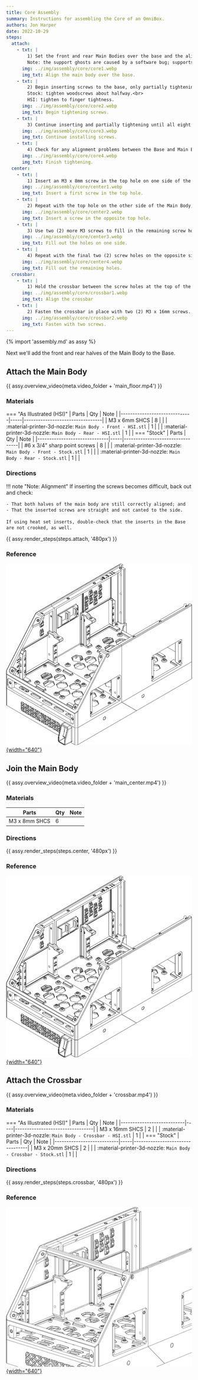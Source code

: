 ```yaml
---
title: Core Assembly
summary: Instructions for assembling the Core of an OmniBox.
authors: Jon Harper
date: 2022-10-29
steps:
  attach:
    - txt: |
        1) Set the front and rear Main Bodies over the base and the align the edges.<br>
        Note: the support ghosts are caused by a software bug; supports should be removed.
      img: ../img/assembly/core/core1.webp
      img_txt: Align the main body over the base.
    - txt: |
        2) Begin inserting screws to the base, only partially tightening.<br>
        Stock: tighten woodscrews about halfway.<br>
        HSI: tighten to finger tightness.
      img: ../img/assembly/core/core2.webp
      img_txt: Begin tightening screws.
    - txt: |
        3) Continue inserting and partially tightening until all eight (8) are inserted.
      img: ../img/assembly/core/core3.webp
      img_txt: Continue installing screws.
    - txt: | 
        4) Check for any alignment problems between the Base and Main Body. When satisfied, finish tightening the screws down completely.
      img: ../img/assembly/core/core4.webp
      img_txt: Finish tightening.
  center:
    - txt: |
        1) Insert an M3 x 8mm screw in the top hole on one side of the rear Main Body. Fasten it to the mating hole on the front Main Body.
      img: ../img/assembly/core/center1.webp
      img_txt: Insert a first screw in the top hole.
    - txt: |
        2) Repeat with the top hole on the other side of the Main Body, again fastening from back to front.
      img: ../img/assembly/core/center2.webp
      img_txt: Insert a screw in the opposite top hole.
    - txt: |
        3) Use two (2) more M3 screws to fill in the remaining screw holes on one side.
      img: ../img/assembly/core/center3.webp
      img_txt: Fill out the holes on one side.
    - txt: |
        4) Repeat with the final two (2) screw holes on the opposite side.
      img: ../img/assembly/core/center4.webp
      img_txt: Fill out the remaining holes.
  crossbar:
    - txt: |
        1) Hold the crossbar between the screw holes at the top of the front main body. Note that the lip should face forward.
      img: ../img/assembly/core/crossbar1.webp
      img_txt: Align the crossbar
    - txt: |
        2) Fasten the crossbar in place with two (2) M3 x 16mm screws. Tightness can be adjusted to help square the sides of the case body.
      img: ../img/assembly/core/crossbar2.webp
      img_txt: Fasten with two screws.
---
```


{% import 'assembly.md' as assy %}

Next we'll add the front and rear halves of the Main Body to the Base.

## Attach the Main Body

{{ assy.overview_video(meta.video_folder + 'main_floor.mp4') }}

### Materials

=== "As Illustrated (HSI)"
    | Parts                        | Qty | Note                            |
    |------------------------------|-----|---------------------------------|
    | M3 x 6mm SHCS                | 8   |                                 |
    | :material-printer-3d-nozzle: `Main Body - Front - HSI.stl` | 1 |     |
    | :material-printer-3d-nozzle: `Main Body - Rear - HSI.stl`  | 1 |     |
=== "Stock"
    | Parts                        | Qty | Note                            |
    |------------------------------|-----|---------------------------------|
    | #6 x 3/4" sharp point screws | 8   |                                 |
    | :material-printer-3d-nozzle: `Main Body - Front - Stock.stl` | 1 |   |
    | :material-printer-3d-nozzle: `Main Body - Rear - Stock.stl`  | 1 |   |
### Directions

!!! note "Note: Alignment"
    If inserting the screws becomes difficult, back out and check:

    - That both halves of the main body are still correctly aligned; and
    - That the inserted screws are straight and not canted to the side.

    If using heat set inserts, double-check that the inserts in the Base are not crooked, as well.

{{ assy.render_steps(steps.attach, '480px') }}

### Reference

[![illustration][core_final]{width="640"}][core_final]

## Join the Main Body

{{ assy.overview_video(meta.video_folder + 'main_center.mp4') }}

### Materials

| Parts                     | Qty | Note                            |
|---------------------------|-----|---------------------------------|
| M3 x 8mm SHCS   | 6   | |

### Directions

{{ assy.render_steps(steps.center, '480px') }}

### Reference

[![illustration][center_final]{width="640"}][center_final]

## Attach the Crossbar

{{ assy.overview_video(meta.video_folder + 'crossbar.mp4') }}

### Materials 

=== "As Illustrated (HSI)"
    | Parts                     | Qty | Note                            |
    |---------------------------|-----|---------------------------------|
    | M3 x 16mm SHCS  | 2   |                                 |
    | :material-printer-3d-nozzle: `Main Body - Crossbar - HSI.stl` | 1 | |
=== "Stock"
    | Parts                     | Qty | Note                            |
    |---------------------------|-----|---------------------------------|
    | M3 x 20mm SHCS  | 2   |                                 |
    | :material-printer-3d-nozzle: `Main Body - Crossbar - Stock.stl` | 1 | |

### Directions

{{ assy.render_steps(steps.crossbar, '480px') }}

### Reference

[![illustration][crossbar_final]{width="640"}][crossbar_final]

[base]:         base.md "Base Assembly"
[trays]:        trays.md "Tray Assembly"
[panels]:       panels.md "Panel Assembly"
[checklist]:    ../printing.md#print-checklist "Print Checklist"
[crossbar_final]: ../img/assembly/core/crossbar_final.webp
[center_final]: ../img/assembly/core/center_final.webp
[core_final]: ../img/assembly/core/core_final.webp